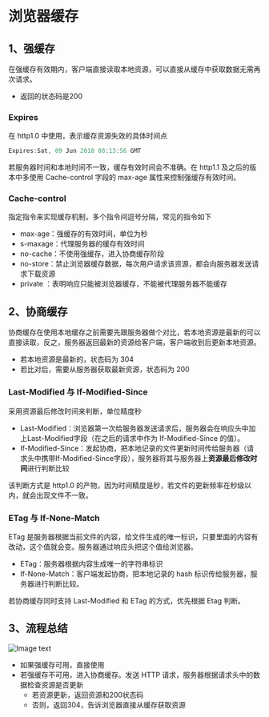 # 浏览器缓存

## 1、强缓存
在强缓存有效期内，客户端直接读取本地资源，可以直接从缓存中获取数据无需再次请求。  
- 返回的状态码是200

### Expires
在 http1.0 中使用，表示缓存资源失效的具体时间点

```javascript
Expires:Sat, 09 Jun 2018 08:13:56 GMT 
```

若服务器时间和本地时间不一致，缓存有效时间会不准确。在 http1.1 及之后的版本中多使用 Cache-control 字段的 max-age 属性来控制强缓存有效时间。
### Cache-control
指定指令来实现缓存机制，多个指令间逗号分隔，常见的指令如下  

- max-age：强缓存的有效时间，单位为秒
- s-maxage：代理服务器的缓存有效时间
- no-cache：不使用强缓存，进入协商缓存阶段
- no-store：禁止浏览器缓存数据，每次用户请求该资源，都会向服务器发送请求下载资源
- private ：表明响应只能被浏览器缓存，不能被代理服务器不能缓存

## 2、协商缓存
协商缓存在使用本地缓存之前需要先跟服务器做个对比，若本地资源是最新的可以直接读取，反之，服务器返回最新的资源给客户端，客户端收到后更新本地资源。

- 若本地资源是最新的，状态码为 304
- 若比对后，需要从服务器获取最新资源，状态码为 200

### Last-Modified 与 If-Modified-Since
采用资源最后修改时间来判断，单位精度秒

- Last-Modified：浏览器第一次给服务器发送请求后，服务器会在响应头中加上Last-Modified字段（在之后的请求中作为 If-Modified-Since 的值）。
- If-Modified-Since：发起协商，把本地记录的文件更新时间传给服务器（请求头中携带If-Modified-Since字段），服务器将其与服务器上**资源最后修改时间**进行判断比较

该判断方式是 http1.0 的产物，因为时间精度是秒，若文件的更新频率在秒级以内，就会出现文件不一致。

### ETag 与 If-None-Match
ETag 是服务器根据当前文件的内容，给文件生成的唯一标识，只要里面的内容有改动，这个值就会变。服务器通过响应头把这个值给浏览器。

- ETag：服务器根据内容生成唯一的字符串标识
- If-None-Match：客户端发起协商，把本地记录的 hash 标识传给服务器，服务器进行判断比较。

若协商缓存同时支持 Last-Modified 和 ETag 的方式，优先根据 Etag 判断。

## 3、流程总结
![Image text](/浏览器/缓存.png)
- 如果强缓存可用，直接使用
- 若强缓存不可用，进入协商缓存。发送 HTTP 请求，服务器根据请求头中的数据检查资源是否更新
    - 若资源更新，返回资源和200状态码
    - 否则，返回304，告诉浏览器直接从缓存获取资源